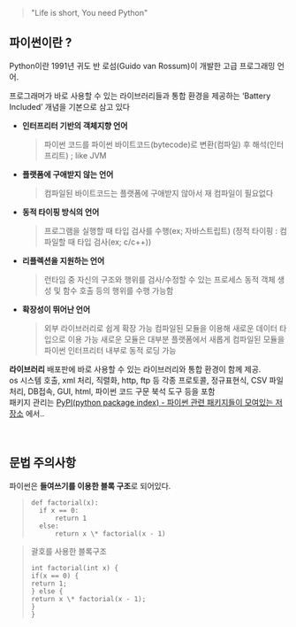 > "Life is short, You need Python"

## 파이썬이란 ?

Python이란 1991년 귀도 반 로섬(Guido van Rossum)이 개발한 고급 프로그래밍 언어.

프로그래머가 바로 사용할 수 있는 라이브러리들과 통합 환경을 제공하는 ‘Battery Included’ 개념을 기본으로 삼고 있다

- **인터프리터 기반의 객체지향 언어**
  > 파이썬 코드를 파이썬 바이트코드(bytecode)로 변환(컴파일) 후 해석(인터프리트) ; like JVM
- **플랫폼에 구애받지 않는 언어**
  > 컴파일된 바이트코드는 플랫폼에 구애받지 않아서 재 컴파일이 필요없다
- **동적 타이핑 방식의 언어**
  > 프로그램을 실행할 때 타입 검사를 수행(ex; 자바스트립트)
  > (정적 타이핑 : 컴파일할 때 타입 검사(ex; c/c++))
- **리플렉션을 지원하는 언어**
  > 런타임 중 자신의 구조와 행위를 검사/수정할 수 있는 프로세스
  > 동적 객체 생성 및 함수 호출 등의 행위를 수행 가능함
- **확장성이 뛰어난 언어**
  > 외부 라이브러리로 쉽게 확장 가능
  > 컴파일된 모듈을 이용해 새로운 데이터 타입으로 이용 가능
  > 새로운 모듈은 대부분 플랫폼에서 새롭게 컴파일된 모듈을 파이썬 인터프리터 내부로 동적 로딩 가능

**라이브러리**
배포판에 바로 사용할 수 있는 라이브러리와 통합 환경이 함께 제공.<br>
os 시스템 호출, xml 처리, 직렬화, http, ftp 등 각종 프로토콜, 정규표현식, CSV 파일 처리, DB접속, GUI, html, 파이썬 코드 구문 북석 도구 등을 포함<br>
패키지 관리는 [PyPI(python package index) - 파이썬 관련 패키지들이 모여있는 저장소](https://pypi.org/) 에서..<br>
<br>
<br>

## 문법 주의사항

파이썬은 **들여쓰기를 이용한 블록 구조**로 되어있다. <br>

> ```
> def factorial(x):
>   if x == 0:
>       return 1
>   else:
>       return x \* factorial(x - 1)
> ```

> 괄호를 사용한 블록구조
>
> ```
> int factorial(int x) {
> if(x == 0) {
> return 1;
> } else {
> return x \* factorial(x - 1);
> }
> }
> ```
